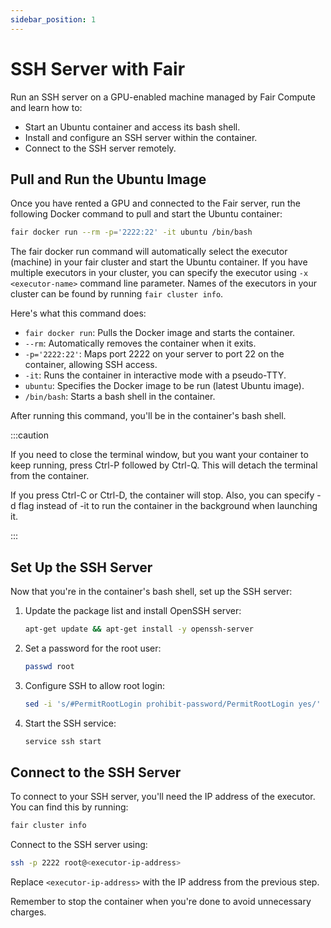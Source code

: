 ```yaml
---
sidebar_position: 1
---
```


# SSH Server with Fair

Run an SSH server on a GPU-enabled machine managed by Fair Compute and learn how to:
- Start an Ubuntu container and access its bash shell.
- Install and configure an SSH server within the container.
- Connect to the SSH server remotely.

## Pull and Run the Ubuntu Image

Once you have rented a GPU and connected to the Fair server, run the 
following Docker command to pull and start the Ubuntu container:

```bash
fair docker run --rm -p='2222:22' -it ubuntu /bin/bash
```

The fair docker run command will automatically select the executor (machine)
in your fair cluster and start the Ubuntu container. If you have multiple executors
in your cluster, you can specify the executor using `-x <executor-name>`
command line parameter. Names of the executors in your cluster
can be found by running `fair cluster info`.

Here's what this command does:
- `fair docker run`: Pulls the Docker image and starts the container.
- `--rm`: Automatically removes the container when it exits.
- `-p='2222:22'`: Maps port 2222 on your server to port 22 on the container, allowing SSH access.
- `-it`: Runs the container in interactive mode with a pseudo-TTY.
- `ubuntu`: Specifies the Docker image to be run (latest Ubuntu image).
- `/bin/bash`: Starts a bash shell in the container.

After running this command, you'll be in the container's bash shell.

:::caution

If you need to close the terminal window, but you want your container to keep running, press Ctrl-P followed by Ctrl-Q. This will detach the terminal from the container.

If you press Ctrl-C or Ctrl-D, the container will stop. Also, you can specify -d flag instead of -it to run the container in the background when launching it.



:::

## Set Up the SSH Server

Now that you're in the container's bash shell, set up the SSH server:

1. Update the package list and install OpenSSH server:
   ```bash
   apt-get update && apt-get install -y openssh-server
   ```

2. Set a password for the root user:
   ```bash
   passwd root
   ```

3. Configure SSH to allow root login:
   ```bash
   sed -i 's/#PermitRootLogin prohibit-password/PermitRootLogin yes/' /etc/ssh/sshd_config
   ```

4. Start the SSH service:
   ```bash
   service ssh start
   ```

## Connect to the SSH Server

To connect to your SSH server, you'll need the IP address of the executor. You can find this by running:

```bash
fair cluster info
```

Connect to the SSH server using:

```bash
ssh -p 2222 root@<executor-ip-address>
```

Replace `<executor-ip-address>` with the IP address from the previous step.

Remember to stop the container when you're done to avoid unnecessary charges.
